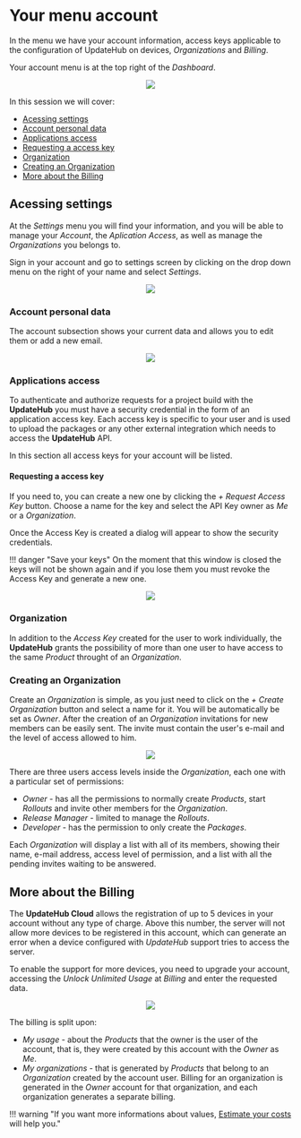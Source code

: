 # Your menu account

In the menu we have your account information, access keys applicable to the configuration of UpdateHub on devices, *Organizations* and *Billing*.

Your account menu is at the top right of the *Dashboard*.

<p align="center">
  <img src="../../img/updatehub-cloud/menu/menu-setting.png">
</p>

In this session we will cover:

- [Acessing settings](#acessing-settings)
- [Account personal data](#account-personal-data)
- [Applications access](#applications-access)
- [Requesting a access key](#requesting-a-access-key)
- [Organization](#organization)
- [Creating an Organization](#creating-an-organization)
- [More about the Billing](#more-about-the-billing)


## Acessing settings 

At the *Settings* menu you will find your information, and you will be able to manage your *Account*, the *Aplication Access*, as well as manage the *Organizations* you belongs to.

Sign in your account and go to settings screen by clicking on the drop down menu on the right of your name and select *Settings*.  

<p align="center">
  <img src="../../img/updatehub-cloud/menu/settings.png">
</p>


### Account personal data

The account subsection shows your current data and allows you to edit them or add a new email.

<p align="center">
  <img src="../../img/updatehub-cloud/menu/editaccount.png">
</p>


### Applications access 

To authenticate and authorize requests for a project build with the **UpdateHub** you must have a security credential in the form of an application access key. Each access key is specific to your user and is used to upload the packages or any other external integration which needs to access the **UpdateHub** API. 

In this section all access keys for your account will be listed.


#### Requesting a access key

If you need to, you can create a new one by clicking the *+ Request Access Key* button. Choose a name for the key and select the API Key owner as *Me* or a *Organization*.

Once the Access Key is created a dialog will appear to show the security credentials.

!!! danger "Save your keys"
    On the moment that this window is closed the keys will not be shown again and if you lose them you must revoke the Access Key and generate a new one.

<p align="center">
  <img src="../../img/updatehub-cloud/menu/accesskey.png">
</p>


###  Organization

In addition to the *Access Key* created for the user to work individually, the **UpdateHub** grants the possibility of more than one user to have access to the same *Product* throught of an *Organization*.


### Creating an Organization

Create an *Organization* is simple, as you just need to click on the *+ Create Organization* button and select a name for it. You will be automatically be set as *Owner*. After the creation of an *Organization* invitations for new members can be easily sent. The invite must contain the user's e-mail and the level of access allowed to him.

<p align="center">
  <img src="../../img/updatehub-cloud/menu/organization.png">
</p>

There are three users access levels inside the *Organization*, each one with a particular set of permissions:

- *Owner* - has all the permissions to normally create *Products*, start *Rollouts* and invite other members for the *Organization*.
- *Release Manager* - limited to manage the *Rollouts*.
- *Developer* - has the permission to only create the *Packages*.

Each *Organization* will display a list with all of its members, showing their name, e-mail address, access level of permission, and a list with all the pending invites waiting to be answered.


## More about the Billing

The **UpdateHub Cloud** allows the registration of up to 5 devices in your account without any type of charge. Above this number, the server will not allow more devices to be registered in this account, which can generate an error when a device configured with *UpdateHub* support tries to access the server.

To enable the support for more devices, you need to upgrade your account, accessing the *Unlock Unlimited Usage* at *Billing* and enter the requested data.

<p align="center">
  <img src="../../img/updatehub-cloud/menu/menu-billing.png">
</p>

The billing is split upon:

  - *My usage* - about the *Products* that the owner is the user of the account, that is, they were created by this account with the *Owner* as *Me*.
  - *My organizations* - that is generated by *Products* that belong to an *Organization* created by the account user. Billing for an organization is generated in the *Owner* account for that organization, and each organization generates a separate billing.

!!! warning "If you want more informations about values, [Estimate your costs](https://updatehub.io/estimate/#estimate) will help you."
